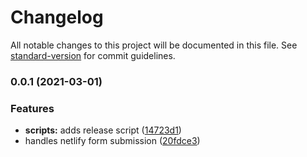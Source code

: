 # Changelog

All notable changes to this project will be documented in this file. See [standard-version](https://github.com/conventional-changelog/standard-version) for commit guidelines.

### 0.0.1 (2021-03-01)


### Features

* **scripts:** adds release script ([14723d1](https://github.com/davidroyer/netlify-form-handler/commit/14723d14d8cc2264e49e3926b04d142c18e0c92e))
* handles netlify form submission ([20fdce3](https://github.com/davidroyer/netlify-form-handler/commit/20fdce3f56693749acf70c9ee01a3f0f0b771f8c))
